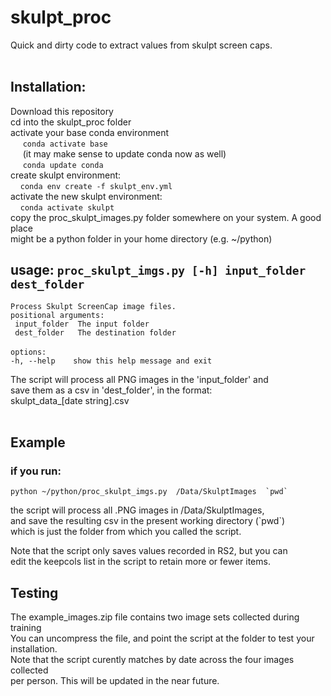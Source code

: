 # skulpt_proc
Quick and dirty code to extract values from skulpt screen caps. <br><br>
## Installation: <br>
  Download this repository <br>
  cd into the skulpt_proc folder <br>
  activate your base conda environment <br>
    &nbsp;&nbsp;&nbsp;&nbsp; `conda activate base` <br>
    &nbsp;&nbsp;&nbsp;&nbsp; (it may make sense to update conda now as well) <br>
    &nbsp;&nbsp;&nbsp;&nbsp; `conda update conda` <br>
  create skulpt environment: <br>
  &nbsp;&nbsp;&nbsp;&nbsp;`conda env create -f skulpt_env.yml` <br>
  activate the new skulpt environment: <br>
  &nbsp;&nbsp;&nbsp;&nbsp;`conda activate skulpt` <br>
  copy the proc_skulpt_images.py folder somewhere on your system. A good place<br>
  might be a python folder in your home directory (e.g. ~/python) <br>

## usage: `proc_skulpt_imgs.py [-h] input_folder dest_folder`
  `Process Skulpt ScreenCap image files.` <br>
  `positional arguments:` <br>
   ` input_folder  The input folder` <br>
   ` dest_folder   The destination folder` <br>
 <br>
  `options:` <br>
    `-h, --help    show this help message and exit` <br>

The script will process all PNG images in the 'input_folder' and  <br>
save them as a csv in 'dest_folder', in the format: <br>
   skulpt_data_[date string].csv <br>
  <br>
## Example
  ### if you run:
  ```
  python ~/python/proc_skulpt_imgs.py  /Data/SkulptImages  `pwd` 
  ```
  the script will process all .PNG images in /Data/SkulptImages, <br>
  and save the resulting csv in the present working directory (\`pwd\`) <br>
  which is just the folder from which you called the script. 

Note that the script only saves values recorded in RS2, but you can <br>
edit the keepcols list in the script to retain more or fewer items.

## Testing
The example_images.zip file contains two image sets collected during training <br>
You can uncompress the file, and point the script at the folder to test your <br>
installation. <br>
Note that the script curently matches by date across the four images collected <br>
per person. This will be updated in the near future. 
